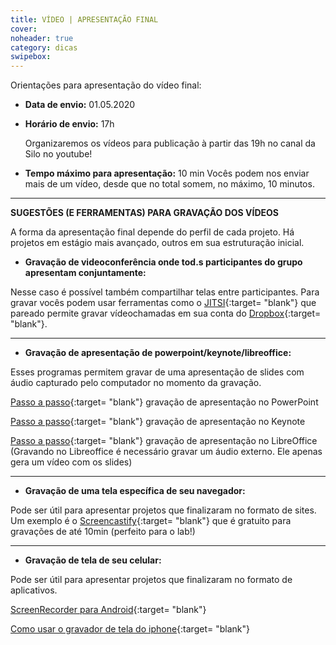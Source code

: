 ```yaml
---
title: VÍDEO | APRESENTAÇÃO FINAL
cover: 
noheader: true
category: dicas
swipebox: 
---
```



Orientações para apresentação do vídeo final:

* **Data de envio:** 01.05.2020
    
* **Horário de envio:** 17h
  
  Organizaremos os vídeos para publicação à partir das 19h no canal da Silo no youtube!
  
* **Tempo máximo para apresentação:** 10 min
Vocês podem nos enviar mais de um vídeo, desde que no total somem, no máximo, 10 minutos.
  

--- 

  
**SUGESTÕES (E FERRAMENTAS) PARA GRAVAÇÃO DOS VÍDEOS**
  
  A forma da apresentação final depende do perfil de cada projeto. Há projetos em estágio mais avançado, outros em sua estruturação inicial. 
  
 
* **Gravação de videoconferência onde tod.s participantes do grupo apresentam conjuntamente:**
  
Nesse caso é possível também compartilhar telas entre participantes.
Para gravar vocês podem usar ferramentas como o [JITSI](https://meet.jit.si/){:target= "blank"} que pareado permite gravar vídeochamadas em sua conta do [Dropbox](https://dropbox.com){:target= "blank"}.

--- 

* **Gravação de apresentação de powerpoint/keynote/libreoffice:** 
  
Esses programas permitem gravar de uma apresentação de slides com áudio capturado pelo computador no momento da gravação. 
  
  [Passo a passo](https://www.techtudo.com.br/dicas-e-tutoriais/noticia/2016/04/como-criar-um-video-da-sua-apresentacao-no-powerpoint-com-voz.html){:target= "blank"} gravação de apresentação no PowerPoint
  
  [Passo a passo](http://keynote.skydocu.com/pt-br/exibir-sua-apresentacao/gravar-uma-narracao-de-reproducao-automatica/){:target= "blank"} gravação de apresentação no Keynote
  
  [Passo a passo](https://www.youtube.com/watch?v=qEAHF3W4_Lc){:target= "blank"} gravação de apresentação no LibreOffice (Gravando no Libreoffice é necessário gravar um áudio externo. Ele apenas gera um vídeo com os slides)

---

* **Gravação de uma tela específica de seu navegador:** 
  
Pode ser útil para apresentar projetos que finalizaram no formato de sites.
Um exemplo é o [Screencastify](https://www.screencastify.com/){:target= "blank"} que é gratuito para gravações de até 10min (perfeito para o lab!)

---

* **Gravação de tela de seu celular:**
  
Pode ser útil para apresentar projetos que finalizaram no formato de aplicativos.
   
[ScreenRecorder para Android](https://play.google.com/store/apps/details?id=com.kimcy929.screenrecorder&hl=en_GB){:target= "blank"}

[Como usar o gravador de tela do iphone](https://support.apple.com/pt-br/HT207935){:target= "blank"}
